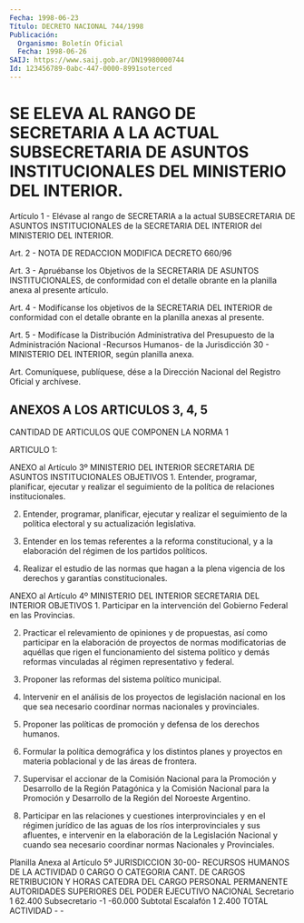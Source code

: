 ```yaml
---
Fecha: 1998-06-23
Título: DECRETO NACIONAL 744/1998
Publicación:
  Organismo: Boletín Oficial
  Fecha: 1998-06-26
SAIJ: https://www.saij.gob.ar/DN19980000744
Id: 123456789-0abc-447-0000-8991soterced
---
```

# SE ELEVA AL RANGO DE SECRETARIA A LA ACTUAL SUBSECRETARIA DE ASUNTOS INSTITUCIONALES DEL MINISTERIO DEL INTERIOR.

<a id="1"></a>
Artículo 1 - Elévase al rango de SECRETARIA a la actual SUBSECRETARIA  DE  ASUNTOS  INSTITUCIONALES  de  la SECRETARIA  DEL INTERIOR del MINISTERIO DEL INTERIOR.

<a id="2"></a>
Art.  2  -  NOTA DE REDACCION MODIFICA DECRETO 660/96

<a id="3"></a>
Art.  3  - Apruébanse los Objetivos de  la  SECRETARIA  DE ASUNTOS INSTITUCIONALES,  de  conformidad  con  el  detalle  obrante  en la planilla anexa al presente artículo.

<a id="4"></a>
Art. 4 - Modifícanse los objetivos de la SECRETARIA DEL INTERIOR de conformidad  con  el  detalle  obrante  en  la  planilla  anexas al presente.

<a id="5"></a>
Art.  5 - Modifícase la Distribución Administrativa del Presupuesto de la Administración Nacional -Recursos Humanos- de la Jurisdicción 30 - MINISTERIO DEL INTERIOR, según planilla anexa.

<a id="6"></a>
Art. Comuníquese, publíquese, dése a la Dirección Nacional del Registro  Oficial  y  archívese.

## ANEXOS A LOS ARTICULOS 3, 4, 5

CANTIDAD DE ARTICULOS QUE COMPONEN LA NORMA 1

<a id="1"></a>
ARTICULO 1:

ANEXO al Artículo 3º MINISTERIO DEL INTERIOR SECRETARIA DE ASUNTOS INSTITUCIONALES OBJETIVOS 1. Entender, programar, planificar, ejecutar y realizar el seguimiento de la política de relaciones institucionales.

2. Entender, programar, planificar, ejecutar y realizar el seguimiento de la política electoral y su actualización legislativa.

3. Entender en los temas referentes a la reforma constitucional, y a la elaboración del régimen de los partidos políticos.

4. Realizar el estudio de las normas que hagan a la plena vigencia de los derechos y garantías constitucionales.

ANEXO al Artículo 4º MINISTERIO DEL INTERIOR SECRETARIA DEL INTERIOR OBJETIVOS 1. Participar en la intervención del Gobierno Federal en las Provincias.

2. Practicar el relevamiento de opiniones y de propuestas, así como participar en la elaboración de proyectos de normas modificatorias de aquéllas que rigen el funcionamiento del sistema político y demás reformas vinculadas al régimen representativo y federal.

3. Proponer las reformas del sistema político municipal.

4. Intervenir en el análisis de los proyectos de legislación nacional en los que sea necesario coordinar normas nacionales y provinciales.

5. Proponer las políticas de promoción y defensa de los derechos humanos.

6. Formular la política demográfica y los distintos planes y proyectos en materia poblacional y de las áreas de frontera.

7. Supervisar el accionar de la Comisión Nacional para la Promoción y Desarrollo de la Región Patagónica y la Comisión Nacional para la Promoción y Desarrollo de la Región del Noroeste Argentino.

8. Participar en las relaciones y cuestiones interprovinciales y en el régimen jurídico de las aguas de los ríos interprovinciales y sus afluentes, e intervenir en la elaboración de la Legislación Nacional y cuando sea necesario coordinar normas Nacionales y Provinciales.

Planilla Anexa al Artículo 5º JURISDICCION 30-00- RECURSOS HUMANOS DE LA ACTIVIDAD 0 CARGO O CATEGORIA   CANT. DE CARGOS     RETRIBUCION Y HORAS CATEDRA     DEL CARGO PERSONAL PERMANENTE AUTORIDADES SUPERIORES DEL PODER EJECUTIVO NACIONAL Secretario     1    62.400 Subsecretario  -1   -60.000 Subtotal Escalafón  1    2.400 TOTAL ACTIVIDAD     -    -